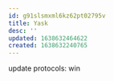 ```yaml
---
id: g91slsmxml6kz62pt02795v
title: Yask
desc: ''
updated: 1638632464622
created: 1638632240765
---
```

update protocols:
win

